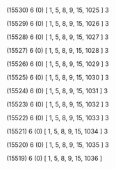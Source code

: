 (15530) 6 (0) [ 1, 5, 8, 9, 15, 1025 ] 3 


(15529) 6 (0) [ 1, 5, 8, 9, 15, 1026 ] 3 


(15528) 6 (0) [ 1, 5, 8, 9, 15, 1027 ] 3 


(15527) 6 (0) [ 1, 5, 8, 9, 15, 1028 ] 3 


(15526) 6 (0) [ 1, 5, 8, 9, 15, 1029 ] 3 


(15525) 6 (0) [ 1, 5, 8, 9, 15, 1030 ] 3 


(15524) 6 (0) [ 1, 5, 8, 9, 15, 1031 ] 3 


(15523) 6 (0) [ 1, 5, 8, 9, 15, 1032 ] 3 


(15522) 6 (0) [ 1, 5, 8, 9, 15, 1033 ] 3 


(15521) 6 (0) [ 1, 5, 8, 9, 15, 1034 ] 3 


(15520) 6 (0) [ 1, 5, 8, 9, 15, 1035 ] 3 


(15519) 6 (0) [ 1, 5, 8, 9, 15, 1036 ]  

